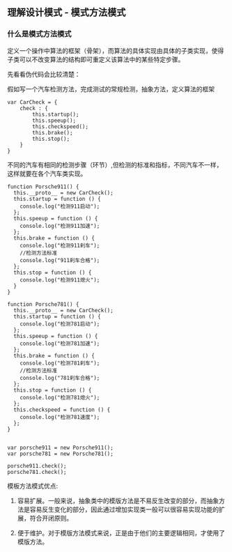 ## 理解设计模式 - 模式方法模式

### 什么是模式方法模式
定义一个操作中算法的框架（骨架），而算法的具体实现由具体的子类实现，使得子类可以不改变算法的结构即可重定义该算法中的某些特定步骤。

先看看伪代码会比较清楚：

假如写一个汽车检测方法，完成测试的常规检测，抽象方法，定义算法的框架
```
var CarCheck = {
    check : {
        this.startup();
        this.speeup();
        this.checkspeed();
        this.brake();
        this.stop();
    }    
}
```

不同的汽车有相同的检测步骤（环节）,但检测的标准和指标，不同汽车不一样，这样就要在各个汽车类实现。

```
function Porsche911() {
  this.__proto__ = new CarCheck();
  this.startup = function () {
    console.log("检测911启动");
  };
  this.speeup = function () {
    console.log("检测911加速");
  };
  this.brake = function () {
    console.log("检测911刹车");
    //检测方法标准
    console.log("911刹车合格");
  };
  this.stop = function () {
    console.log("检测911熄火");
  }
}

function Porsche781() {
  this.__proto__ = new CarCheck();
  this.startup = function () {
    console.log("检测781启动");
  };
  this.speeup = function () {
    console.log("检测781加速");
  };
  this.brake = function () {
    console.log("检测781刹车");
    //检测方法标准
    console.log("781刹车合格");
  };
  this.stop = function () {
    console.log("检测781熄火");
  };
  this.checkspeed = function () {
    console.log("检测781速度");
  };
}


var porsche911 = new Porsche911();
var porsche781 = new Porsche781();

porsche911.check();
porsche781.check();
```

模板方法模式优点:  
1. 容易扩展。一般来说，抽象类中的模版方法是不易反生改变的部分，而抽象方法是容易反生变化的部分，因此通过增加实现类一般可以很容易实现功能的扩展，符合开闭原则。

2. 便于维护。对于模版方法模式来说，正是由于他们的主要逻辑相同，才使用了模版方法。